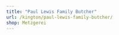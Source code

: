 ```yaml
---
title: "Paul Lewis Family Butcher"
url: /kington/paul-lewis-family-butcher/
shop: Metzgerei
---
```

